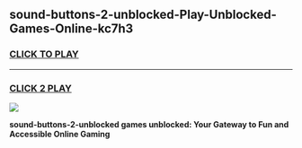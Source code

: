 
## sound-buttons-2-unblocked-Play-Unblocked-Games-Online-kc7h3
<h3>
<a href="https://premium76.site?title=sound-buttons-2-unblocked&ref=25A">CLICK TO PLAY</a></h3>
<hr>

<h3>
<a href="https://premium76.site?title=sound-buttons-2-unblocked&ref=25A">CLICK 2 PLAY</a>
  
</h3>

<a href="https://premium76.site?title=sound-buttons-2-unblocked&ref=25A"><img src="https://clearcache.store/games.png"></a>


**sound-buttons-2-unblocked games unblocked: Your Gateway to Fun and Accessible Online Gaming**
